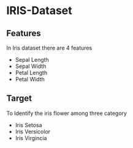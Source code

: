 # IRIS-Dataset

## Features

In Iris dataset there are 4 features 

- Sepal Length   
- Sepal Width 
- Petal Length 
- Petal Width

## Target
To Identify the iris flower among three category

- Iris Setosa
- Iris Versicolor
- Iris Virgincia 



